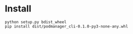 # Install

```shell
python setup.py bdist_wheel
pip install dist/podmanager_cli-0.1.0-py3-none-any.whl
```
